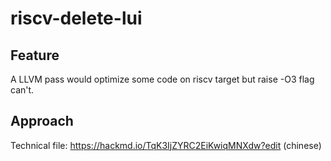 # riscv-delete-lui
## Feature
A LLVM pass would optimize some code on riscv target but raise -O3 flag can't.

## Approach
Technical file: https://hackmd.io/TqK3IjZYRC2EiKwiqMNXdw?edit (chinese)
